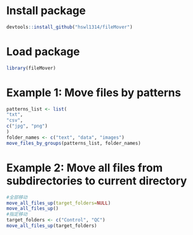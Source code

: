 # Install package
```r
devtools::install_github("hswl1314/fileMover")
```
# Load package
```r
library(fileMover)
```
# Example 1: Move files by patterns
```r
patterns_list <- list(
"txt",
"csv",
c("jpg", "png")
)
folder_names <- c("text", "data", "images")
move_files_by_groups(patterns_list, folder_names)
```

# Example 2: Move all files from subdirectories to current directory
```r
#全部移动
move_all_files_up(target_folders=NULL)
move_all_files_up()
#指定移动
target_folders <- c("Control", "QC")
move_all_files_up(target_folders)
```
